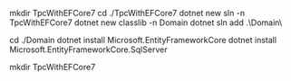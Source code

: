 

mkdir TpcWithEFCore7
cd ./TpcWithEFCore7
dotnet new sln -n TpcWithEFCore7
dotnet new classlib -n Domain
dotnet sln add .\Domain\

cd ./Domain
dotnet install Microsoft.EntityFrameworkCore
dotnet install Microsoft.EntityFrameworkCore.SqlServer

mkdir TpcWithEFCore7